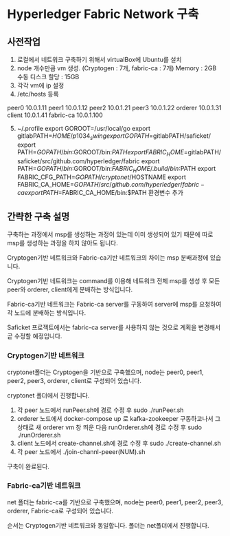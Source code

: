 # Hyperledger Fabric Network 구축

## 사전작업
1. 로컬에서 네트워크 구축하기 위해서 virtualBox에 Ubuntu를 설치
2. node 개수만큼 vm 생성. (Cryptogen : 7개, fabric-ca : 7개)
Memory : 2GB 수동 디스크 할당 : 15GB
3. 각각 vm에 ip 설정
4. /etc/hosts 등록

peer0 10.0.1.11
peer1 10.0.1.12
peer2 10.0.1.21
peer3 10.0.1.22
orderer 10.0.1.31
client 10.0.1.41
fabric-ca 10.0.1.100

5. ~/.profile
export GOROOT=/usr/local/go
export gitlabPATH=$HOME/p1034_swing
export GOPATH=$gitlabPATH/saficket/
export PATH=$GOPATH/bin:$GOROOT/bin:$PATH
export FABRIC_HOME=$gitlabPATH/saficket/src/github.com/hyperledger/fabric
export PATH=$GOPATH/bin:$GOROOT/bin:$FABRIC_HOME/.build/bin:$PATH
export FABRIC_CFG_PATH=$GOPATH/cryptonet/$HOSTNAME
export FABRIC_CA_HOME=$GOPATH/src/github.com/hyperledger/fabric-ca
export PATH=$FABRIC_CA_HOME/bin:$PATH
환경변수 추가


## 간략한 구축 설명
구축하는 과정에서 msp를 생성하는 과정이 있는데 이미 생성되어 있기 때문에
따로 msp를 생성하는 과정을 하지 않아도 됩니다.

Cryptogen기반 네트워크와 Fabric-ca기반 네트워크의 차이는 msp 분배과정에 있습니다.

Cryptogen기반 네트워크는 command를 이용해 네트워크 전체 msp를 생성 후 모든 
peer와 orderer, client에게 분배하는 방식입니다.

Fabric-ca기반 네트워크는 Fabric-ca server를 구동하여 server에 msp를 요청하여
각 노드에 분배하는 방식입니다.

Saficket 프로젝트에서는 fabric-ca server를 사용하지 않는 것으로 계획을 변경해서
곧 수정할 예정입니다.
### Cryptogen기반 네트워크
cryptonet폴더는 Cryptogen을 기반으로 구축했으며, node는 peer0, peer1, peer2, 
peer3, orderer, client로 구성되어 있습니다.

cryptonet 폴더에서 진행합니다.

1. 각 peer 노드에서 runPeer.sh에 경로 수정 후 sudo ./runPeer.sh
2. orderer 노드에서 docker-compose up 로 kafka-zookeeper 구동하고나서
그 상태로 새 orderer vm 창 띄운 다음 runOrderer.sh에 경로 수정 후 
sudo ./runOrderer.sh
3. client 노드에서 create-channel.sh에 경로 수정 후 sudo ./create-channel.sh
4. 각 peer 노드에서 ./join-channl-peeer(NUM).sh

구축이 완료된다.

### Fabric-ca기반 네트워크
net 폴더는 fabric-ca를 기반으로 구축했으며, node는 peer0, peer1, peer2, 
peer3, orderer, Fabric-ca로 구성되어 있습니다.

순서는 Cryptogen기반 네트워크와 동일합니다.
폴더는 net폴더에서 진행합니다.

